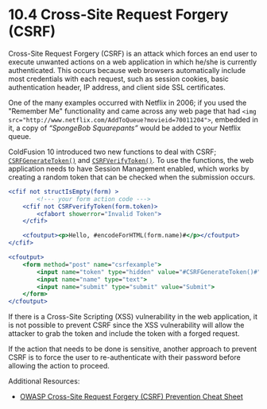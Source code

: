# 10.4 Cross-Site Request Forgery (CSRF)

Cross-Site Request Forgery (CSRF) is an attack which forces an end user to execute unwanted actions on a web application in which he/she is currently authenticated. This occurs because web browsers automatically include most credentials with each request, such as session cookies, basic authentication header, IP address, and client side SSL certificates.

One of the many examples occurred with Netflix in 2006; if you used the "Remember Me" functionality and came across any web page that had `<img src="http://www.netflix.com/AddToQueue?movieid=70011204">`, embedded in it, a copy of _“SpongeBob Squarepants”_ would be added to your Netflix queue.

ColdFusion 10 introduced two new functions to deal with CSRF; [`CSRFGenerateToken()`](https://cfdocs.org/csrfgeneratetoken) and [`CSRFVerifyToken()`](https://cfdocs.org/csrfverifytoken). To use the functions, the web application needs to have Session Management enabled, which works by creating a random token that can be checked when the submission occurs.

```cfml
<cfif not structIsEmpty(form) >
        <!--- your form action code --->
    <cfif not CSRFverifyToken(form.token)>
        <cfabort showerror="Invalid Token">
    </cfif>

    <cfoutput><p>Hello, #encodeForHTML(form.name)#</p></cfoutput>
</cfif>

<cfoutput>
    <form method="post" name="csrfexample">
        <input name="token" type="hidden" value="#CSRFGenerateToken()#">
        <input name="name" type="text">
        <input name="submit" type="submit" value="Submit">
    </form>
</cfoutput>
```

If there is a Cross-Site Scripting (XSS) vulnerability in the web application, it is not possible to prevent CSRF since the XSS vulnerability will allow the attacker to grab the token and include the token with a forged request.

If the action that needs to be done is sensitive, another approach to prevent CSRF is to force the user to re-authenticate with their password before allowing the action to proceed.

Additional Resources:

- [OWASP Cross-Site Request Forgery (CSRF) Prevention Cheat Sheet](https://cheatsheetseries.owasp.org/cheatsheets/Cross-Site_Request_Forgery_Prevention_Cheat_Sheet.html)
